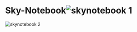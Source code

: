 # Sky-Notebook![skynotebook 1](https://github.com/akashprajapati20/Sky-Notebook/assets/92972992/5042031d-d6fb-46b2-a582-064d89f95232)

![skynotebook 2](https://github.com/akashprajapati20/Sky-Notebook/assets/92972992/dae0c06d-0fa6-40c4-aaed-a7a2727efcf1)
